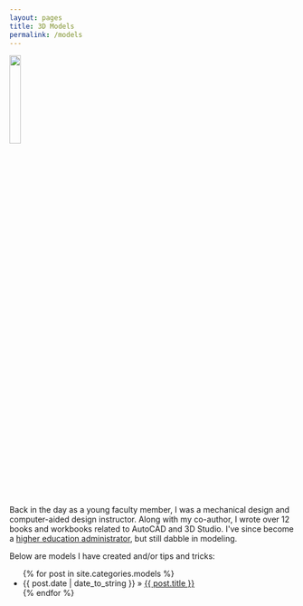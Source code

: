 ```yaml
---
layout: pages
title: 3D Models
permalink: /models
---
```


<img class="category" src="/images/design/models.svg" width="20%" />

Back in the day as a young faculty member, I was a mechanical design and computer-aided design instructor. Along with my co-author, I wrote over 12 books and workbooks related to AutoCAD and 3D Studio. I've since become a [higher education administrator](/higher-education.html), but still dabble in modeling.

Below are models I have created and/or tips and tricks:

<ul id="blog-posts" class="posts">
{% for post in site.categories.models %}
    <li><span>{{ post.date | date_to_string }} &raquo; </span><a href="{{ post.url }}">{{ post.title }}</a></li>
{% endfor %}
</ul>
